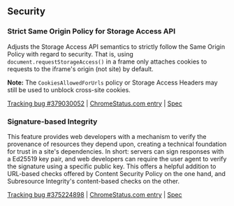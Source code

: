 ## Security

### Strict Same Origin Policy for Storage Access API

Adjusts the Storage Access API semantics to strictly follow the Same Origin Policy with regard to security. That is, using `document.requestStorageAccess()` in a frame only attaches cookies to requests to the iframe's origin (not site) by default.

**Note:** The `CookiesAllowedForUrls` policy or Storage Access Headers may still be used to unblock cross-site cookies.

[Tracking bug #379030052](https://issues.chromium.org/issues/379030052) | [ChromeStatus.com entry](https://chromestatus.com/feature/5169937372676096) | [Spec](https://github.com/privacycg/storage-access/pull/213)

### Signature-based Integrity

This feature provides web developers with a mechanism to verify the provenance of resources they depend upon, creating a technical foundation for trust in a site's dependencies. In short: servers can sign responses with a Ed25519 key pair, and web developers can require the user agent to verify the signature using a specific public key. This offers a helpful addition to URL-based checks offered by Content Security Policy on the one hand, and Subresource Integrity's content-based checks on the other.

[Tracking bug #375224898](https://issues.chromium.org/issues/375224898) | [ChromeStatus.com entry](https://chromestatus.com/feature/5032324620877824) | [Spec](https://wicg.github.io/signature-based-sri)
